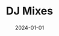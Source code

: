 ---
title: "DJ Mixes"
date: 2024-01-01
externalUrl: "https://hearthis.at/binarydigitdj"
summary: "BinaryDigit on HearThis"
showReadingTime: false
_build:
  render: "false"
  list: "local"
---